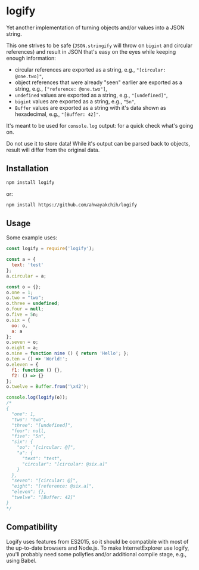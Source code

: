 logify
======

Yet another implementation of turning objects and/or values into a JSON string.

This one strives to be safe (`JSON.stringify` will throw on `bigint` and circular references) and result in JSON that's easy on the eyes while keeping enough information:

- circular references are exported as a string, e.g., `"[circular: @one.two]"`,
- object references that were already "seen" earlier are exported as a string, e.g., `["reference: @one.two"]`,
- `undefined` values are exported as a string, e.g., `"[undefined]"`,
- `bigint` values are exported as a string, e.g., `"5n"`,
- `Buffer` values are exported as a string with it's data shown as hexadecimal, e.g., `"[Buffer: 42]"`.

It's meant to be used for `console.log` output: for a quick check what's going on.

Do not use it to store data! While it's output can be parsed back to objects, result will differ from the original data.


## Installation

```sh
npm install logify
```

or:

```sh
npm install https://github.com/ahwayakchih/logify
```


## Usage

Some example uses:

```js
const logify = require('logify');

const a = {
  text: 'test'
};
a.circular = a;

const o = {};
o.one = 1;
o.two = "two";
o.three = undefined;
o.four = null;
o.five = 5n;
o.six = {
  oo: o,
  a: a
};
o.seven = o;
o.eight = a;
o.nine = function nine () { return 'Hello'; };
o.ten = () => 'World!';
o.eleven = {
  f1: function () {},
  f2: () => {}
};
o.twelve = Buffer.from('\x42');

console.log(logify(o));
/*
{
  "one": 1,
  "two": "two",
  "three": "[undefined]",
  "four": null,
  "five": "5n",
  "six": {
    "oo": "[circular: @]",
    "a": {
      "text": "test",
      "circular": "[circular: @six.a]"
    }
  },
  "seven": "[circular: @]",
  "eight": "[reference: @six.a]",
  "eleven": {},
  "twelve": "[Buffer: 42]"
}
*/
```


## Compatibility

Logify uses features from ES2015, so it should be compatible with most of the up-to-date browsers and Node.js.
To make InternetExplorer use logify, you'll probably need some pollyfies and/or additional compile stage, e.g., using Babel.
